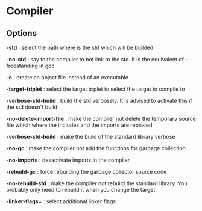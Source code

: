 # Compiler

## Options

**-std** : select the path where is the std which will be builded

**-no-std** : say to the compiler to not link to the std. It is the equivalent of -freestanding in gcc

**-c** : create an object file instead of an executable

**-target-triplet** : select the target triplet to select the target to compile to

**-verbose-std-build** : build the std verbosely. It is advised to activate this if the std doesn't build

**-no-delete-import-file** : make the compiler not delete the temporary source file which where the includes and the imports are replaced

**-verbose-std-build** : make the build of the standard library verbose

**-no-gc** : make the compiler not add the functions for garbage collection

**-no-imports** : desactivate imports in the compiler

**-rebuild-gc** : force rebuilding the garbage collector source code

**-no-rebuild-std** : make the compiler not rebuild the standard library. You probably only need to rebuild it when you change the target

**-linker-flags=** : select additional linker flags


